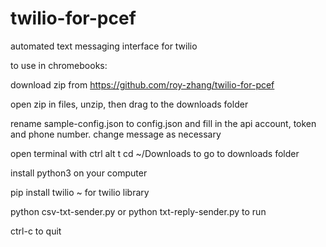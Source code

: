 # twilio-for-pcef
automated text messaging interface for twilio

to use in chromebooks:

download zip from 
https://github.com/roy-zhang/twilio-for-pcef

open zip in files, unzip, then drag to the downloads folder

rename sample-config.json to config.json
and fill in the api account, token and phone number.
change message as necessary

open terminal with ctrl alt t
cd ~/Downloads to go to downloads folder

install python3 on your computer

pip install twilio ~ for twilio library

python csv-txt-sender.py
or
python txt-reply-sender.py
to run

ctrl-c to quit
